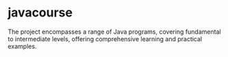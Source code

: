 # javacourse
The project encompasses a range of Java programs, covering fundamental to intermediate levels, offering comprehensive learning and practical examples.
